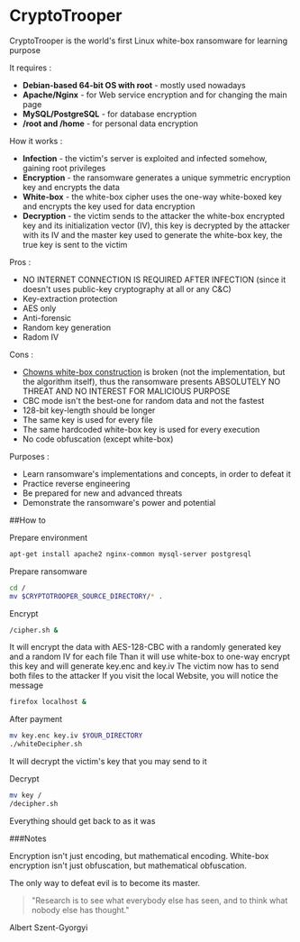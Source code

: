 # CryptoTrooper

CryptoTrooper is the world's first Linux white-box ransomware for learning purpose

It requires :
* **Debian-based 64-bit OS with root** - mostly used nowadays
* **Apache/Nginx** - for Web service encryption and for changing the main page
* **MySQL/PostgreSQL** - for database encryption
* **/root and /home** - for personal data encryption

How it works :
* **Infection** - the victim's server is exploited and infected somehow, gaining root privileges
* **Encryption** - the ransomware generates a unique symmetric encryption key and encrypts the data
* **White-box** - the white-box cipher uses the one-way white-boxed key and encrypts the key used for data encryption
* **Decryption** - the victim sends to the attacker the white-box encrypted key and its initialization vector (IV), this key is decrypted by the attacker with its IV and the master key used to generate the white-box key, the true key is sent to the victim

Pros :
* NO INTERNET CONNECTION IS REQUIRED AFTER INFECTION (since it doesn't uses public-key cryptography at all or any C&C)
* Key-extraction protection
* AES only
* Anti-forensic
* Random key generation
* Radom IV

Cons :
* [Chowns white-box construction](https://github.com/OpenWhiteBox/AES) is broken (not the implementation, but the algorithm itself), thus the ransomware presents ABSOLUTELY NO THREAT AND NO INTEREST FOR MALICIOUS PURPOSE
* CBC mode isn't the best-one for random data and not the fastest
* 128-bit key-length should be longer
* The same key is used for every file
* The same hardcoded white-box key is used for every execution
* No code obfuscation (except white-box)

Purposes : 
* Learn ransomware's implementations and concepts, in order to defeat it
* Practice reverse engineering
* Be prepared for new and advanced threats
* Demonstrate the ransomware's power and potential

##How to

Prepare environment
```bash
apt-get install apache2 nginx-common mysql-server postgresql
```

Prepare ransomware
```bash
cd /
mv $CRYPTOTROOPER_SOURCE_DIRECTORY/* .
```

Encrypt
```bash
/cipher.sh &
```
It will encrypt the data with AES-128-CBC with a randomly generated key and a random IV for each file
Than it will use white-box to one-way encrypt this key and will generate key.enc and key.iv
The victim now has to send both files to the attacker
If you visit the local Website, you will notice the message
```bash
firefox localhost &
```

After payment
```bash
mv key.enc key.iv $YOUR_DIRECTORY
./whiteDecipher.sh
```
It will decrypt the victim's key that you may send to it

Decrypt
```bash
mv key /
/decipher.sh
```
Everything should get back to as it was

###Notes

Encryption isn't just encoding, but mathematical encoding.
White-box encryption isn't just obfuscation, but mathematical obfuscation.

The only way to defeat evil is to become its master.

> "Research is to see what everybody else has seen, and to think what nobody else has thought."

Albert Szent-Gyorgyi


